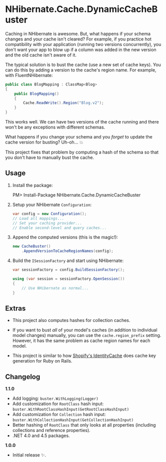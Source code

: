 # NHibernate.Cache.DynamicCacheBuster

Caching in NHibernate is awesome. But, what happens if your schema changes
and your cache isn't cleared? For example, if you practice hot compatibility
with your application (running two versions concurrently), you don't want
your app to blow up if a column was added in the new version and the old
cache isn't aware of it.

The typical solution is to bust the cache (use a new set of cache keys). You can
do this by adding a version to the cache's region name. For example, with 
FluentNHibernate:

```csharp
public class BlogMapping : ClassMap<Blog>
{
    public BlogMapping()
    {
        Cache.ReadWrite().Region("Blog.v2");
    }
}
```

This works well. We can have two versions of the cache running and
there won't be any exceptions with different schemas.

What happens if you change your schema and you *forget* to update the cache
version for busting? Uh-oh... :boom:

This project fixes that problem by computing a hash of the schema so that you
don't have to manually bust the cache.

## Usage

1. Install the package:

    PM> Install-Package NHibernate.Cache.DynamicCacheBuster

2. Setup your NHibernate `Configuration`:

    ```csharp
    var config = new Configuration();
    // Load all mappings...
    // Set your caching provider...
    // Enable second-level and query caches...
    ```

3. Append the computed versions (this is the magic!):

    ```csharp
    new CacheBuster()
        .AppendVersionToCacheRegionNames(config);
    ```

4. Build the `ISessionFactory` and start using NHibernate:

    ```csharp
    var sessionFactory = config.BuildSessionFactory();

    using (var session = sessionFactory.OpenSession())
    {
        // Use NHibernate as normal...
    }
    ```

## Extras

- This project also computes hashes for collection caches.

- If you want to bust *all* of your model's caches (in addition to individual
model changes) manually, you can use the `cache.region_prefix` setting. However,
it has the same problem as cache region names for each model.

- This project is similar to how 
[Shopify's IdentityCache](https://github.com/Shopify/identity_cache) does cache
key generation for Ruby on Rails.

## Changelog

**1.1.0**
- Add logging: `buster.WithLogging(Logger)`
- Add customization for `RootClass` hash input: `buster.WithRootClassHashInput(GetRootClassHashInput)`
- Add customization for `Collection` hash input: `buster.WithCollectionHashInput(GetCollectionHashInput)`
- Better hashing of `RootClass` that only looks at all properties (including
  collections and reference properties).
- .NET 4.0 and 4.5 packages.

**1.0.0**
- Initial release :sparkles:.